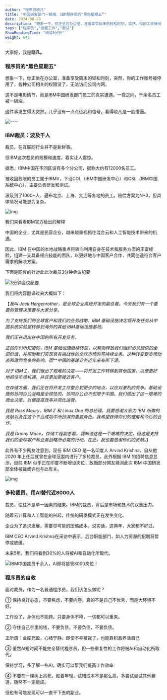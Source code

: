 ```yaml
---
author: "程序员晓凡"
title: "中国研发部门一锅端，IBM程序员的“黑色星期五”"
date: 2024-08-29
description: "想象一下，你正坐在办公室，准备享受周末的轻松时刻，突然，你的工作账号被停用了，各种公司相关的权限没了，无法访问公司内网。这不是电影情节，而是IBM中国研发部，被一锅端了。"
tags: ["程序员","远程工作","面试"]
ShowReadingTime: "阅读5分钟"
weight: 645
---
```

大家好，我是**晓凡。**

### 程序员的“黑色星期五”

想象一下，你正坐在办公室，准备享受周末的轻松时刻，突然，你的工作账号被停用了，各种公司相关的权限没了，无法访问公司内网。

这不是电影情节，而是IBM中国研发部门员工的真实遭遇。一夜之间，千余名员工被一锅端。

这件事发生得太突然，几乎没有一点点征兆和信号，看得晓凡是一脸懵逼。

![----](https://p9-xtjj-sign.byteimg.com/tos-cn-i-73owjymdk6/8c5cb62bbdae470d9bdd88677056c22c~tplv-73owjymdk6-jj-mark-v1:0:0:0:0:5o6Y6YeR5oqA5pyv56S-5Yy6IEAg56iL5bqP5ZGY5pmT5Yeh:q75.awebp?rk3s=f64ab15b&x-expires=1727310285&x-signature=K2mzZ5B9WniCIuiu4465oRvEo%2FU%3D)

### IBM裁员：波及千人

裁员，在互联网行业并不是新鲜事。

但IBM这次裁员的规模和速度，着实让人震惊。

据悉，IBM中国在不同区设有多个分公司，据称大约有12000名员工。

被收回权限的员工属于IBMV，下设CDL（IBM中国研发中心）和CSL（IBM中国系统中心），主要负责研发和测试。

波及到了1000+人，遍布北京、上海、大连等各地的员工。赔偿方案为N+3，但具体情况可能更为复杂。

![img](https://p9-xtjj-sign.byteimg.com/tos-cn-i-73owjymdk6/100077fef8bf484d853abc3f92abe42f~tplv-73owjymdk6-jj-mark-v1:0:0:0:0:5o6Y6YeR5oqA5pyv56S-5Yy6IEAg56iL5bqP5ZGY5pmT5Yeh:q75.awebp?rk3s=f64ab15b&x-expires=1727310285&x-signature=2WZMGNbvLPr9oRyOWLQt5rXxpUc%3D)

我们来看看IBM官方给出的解释

中国的企业，尤其是民营企业，越来越重视抓住混合云和人工智能技术带来的机遇。

因此，IBM 在中国的本地战略重点将转向利用自身在技术和服务方面的丰富经验，组建一支具备相应技能的团队，以更好地与中国客户合作，共同创造符合客户需求的解决方案。

下面是网传的针对此此次裁员3分钟会议纪要

![3分钟会议纪要](https://p9-xtjj-sign.byteimg.com/tos-cn-i-73owjymdk6/2940b325c8eb47c9b15532f21833dee8~tplv-73owjymdk6-jj-mark-v1:0:0:0:0:5o6Y6YeR5oqA5pyv56S-5Yy6IEAg56iL5bqP5ZGY5pmT5Yeh:q75.awebp?rk3s=f64ab15b&x-expires=1727310285&x-signature=4MDXp29aGg93vyYESU26oOPk4zM%3D)

我们将内容翻译过来大概如下：

【_我叫 Jack Hergenrother，是全球企业系统开发的副总裁。今天我们有一个重要的管理决策要与大家分享。_

_为了支持我们的全球客户和我们的业务战略，IBM 基础设施决定将开发任务从中国系统实验室转移到海外的其他 IBM基础设施基地。_

_我们正在退出在中国的所有开发任务。_

_正如你们所知道的，IBM 基础设施继续转型，以帮助释放我们组织必须提供的全部价值，并帮助我们实现具有挑战性的全球市场的可持续业务。这种转变受市场动态和激烈竞争的影响。而_\*\*_中国的基建业务近年来有所下滑。_

_对于 IBM Z，我们做出了艰难的决定——将开发工作转移到其他国家，以便更好地抓住市场机遇，并且更加更接近客户。_

_在存储方面，我们正在将开发工作整合到更少的地点，以应对激烈的竞争。基础设施的协同办公战略是全球性的。协同办公也不仅限于中国。我们做出了这一艰难的商业决策，以便提高效率并简化运营。_

_我是 Ross Moury，IBM Z 和 Linux One 的总经理。我要感谢大家为 IBM 所做的贡献以及在这个平台成功中所扮演的重要角色。我希望获得你们的理解和今后的合作。_

_我是 Danny Mace，存储工程副总裁。我知道这是一个艰难的决定，但这是支持我们的全球客户和业务战略所必需的行动。在此，我也要感谢你们的贡献。_】

此外有不少网友注意到，现任 IBM CEO 是一名印度人 Arvind Krishna，自从他 2020 年上任后就曾在全球范围内进行了多轮裁员。此外根据 IBM 的招聘信息显示，目前 IBM 似乎正在印度不断增设岗位，故而部分网友猜测此次 IBM 中国研发部全体被裁或许也与此有关。

![img](https://p9-xtjj-sign.byteimg.com/tos-cn-i-73owjymdk6/23c437f4117f42fcbb31c1e4227d803d~tplv-73owjymdk6-jj-mark-v1:0:0:0:0:5o6Y6YeR5oqA5pyv56S-5Yy6IEAg56iL5bqP5ZGY5pmT5Yeh:q75.awebp?rk3s=f64ab15b&x-expires=1727310285&x-signature=GnpVaVTwxuCaVtE0pPg7rMpVG4k%3D)

### 多轮裁员，用AI替代近8000人

裁员，往往不是单一因素的结果。IBM的裁员，背后是市场和技术的双重压力。

随着云计算和人工智能的兴起，传统的研发模式正在发生变化。

企业为了追求发展，需要尽可能的压缩成本。说实话，这两年，大家都不好过。

IBM CEO Arvind Krishna在采访中表示，后台职能部门，如人力资源的招聘将暂停或放缓。

未来5年，我们将看到30%的人将被AI和自动化所取代。

![IBM中国裁员千余人，AI即将接管8000岗位！](https://p9-xtjj-sign.byteimg.com/tos-cn-i-73owjymdk6/7cfce4b73e0f49e1bbe03f46b274bca9~tplv-73owjymdk6-jj-mark-v1:0:0:0:0:5o6Y6YeR5oqA5pyv56S-5Yy6IEAg56iL5bqP5ZGY5pmT5Yeh:q75.awebp?rk3s=f64ab15b&x-expires=1727310285&x-signature=O6r2EuEmGd35Yofl9yZvEPFWs%2BM%3D)

### 程序员的自救

面对裁员，作为一名普通程序员，我们该怎么做呢？

① 保持良好心态，不要焦虑，不要内卷。真的不是自己不优秀，而是大环境不好。

工作没了，身体也不能跨。只要身体不垮，一切都可以重来。

② 守住自己手里的钱，不要负债，不要负债，不要负债。

正所谓：金库充盈，心绪宁静。即使不幸被裁了，也能靠积蓄养活自己

③ 虽然AI短时间不能完全替代程序员，但一些重复性的工作将被AI和自动化所取代。

保持学习，多了解一些AI，确实可以帮我们提高工作效率

④ 不要在一棵树上吊死，趁着年轻，试错成本不是那么高，多尝试尝试其他赛道，随然不一定能成。

但也有可能发现可以一直干下去的副业。